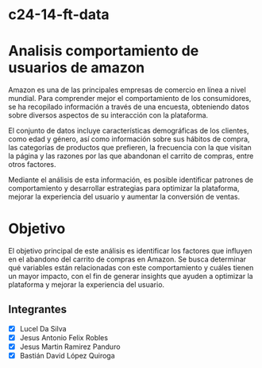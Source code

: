 # c24-14-ft-data
# Analisis comportamiento de usuarios de amazon

Amazon es una de las principales empresas de comercio en línea a nivel mundial. Para comprender mejor el comportamiento de los consumidores, se ha recopilado información a través de una encuesta, obteniendo datos sobre diversos aspectos de su interacción con la plataforma.

El conjunto de datos incluye características demográficas de los clientes, como edad y género, así como información sobre sus hábitos de compra, las categorías de productos que prefieren, la frecuencia con la que visitan la página y las razones por las que abandonan el carrito de compras, entre otros factores.

Mediante el análisis de esta información, es posible identificar patrones de comportamiento y desarrollar estrategias para optimizar la plataforma, mejorar la experiencia del usuario y aumentar la conversión de ventas.

# Objetivo

El objetivo principal de este análisis es identificar los factores que influyen en el abandono del carrito de compras en Amazon. Se busca determinar qué variables están relacionadas con este comportamiento y cuáles tienen un mayor impacto, con el fin de generar insights que ayuden a optimizar la plataforma y mejorar la experiencia del usuario.




## Integrantes
- [X] Lucel Da Silva
- [X] Jesus Antonio Felix Robles
- [X] Jesus Martin Ramirez Panduro
- [X] Bastián David López Quiroga
